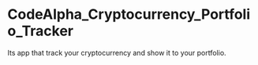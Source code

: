 # CodeAlpha_Cryptocurrency_Portfolio_Tracker
Its app that track your cryptocurrency and show it to your portfolio.

